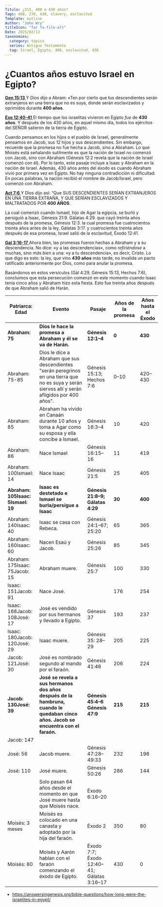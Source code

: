 ```yaml
---
Titulo: ¿215, 400 o 430 años?
Tags: 400, 270, 430, slavery, esclavitud
Template: outline
Author: "John Wry"
titleIcon: "far fa-file-alt"
Date: 2025/02/13
taxonomies:
  category: tópico
  series: Antiguo Testamento
  tag: Israel, Egipto, 400, esclavitud, 430 
---
```


# ¿Cuantos años estuvo Israel en Egipto?

[**Gen 15:13** ](verseid:1.15.13) Y *Dios* dijo a Abram: «Ten por cierto que tus descendientes serán extranjeros en una tierra que no es suya, donde serán esclavizados y oprimidos durante **400 años**.

[**Exo 12:40-41** ](verseid:2.12.40) El tiempo que los israelitas vivieron en Egipto *fue* de **430 años**. Y después de los 430 años, en aquel mismo día, todos los ejércitos del SEÑOR salieron de la tierra de Egipto.

Cuando pensamos en los hijos o el pueblo de Israel, generalmente pensamos en Jacob, sus 12 hijos y sus descendientes. Sin embargo, recuerde que la promesa no fue hecha a Jacob, sino a Abraham. Lo que Moisés está señalando sutilmente es que la nación de Israel no comenzó con Jacob, sino con Abraham (Génesis 12:2 revela que la nación de Israel comenzó con él). Por lo tanto, este pasaje incluye a Isaac y Abraham en la nación de Israel. Además, 430 años antes del éxodo es cuando Abraham vivió por primera vez en Egipto. No hay ninguna contradicción ni dificultad. En pocas palabras, la nación recibió el nombre de Jacob/Israel, pero comenzó con Abraham.

[**Act 7:6** ](verseid:44.7.6) Y Dios dijo así: “Que SUS DESCENDIENTES SERÍAN EXTRANJEROS EN UNA TIERRA EXTRAÑA, Y QUE SERÍAN ESCLAVIZADOS Y MALTRATADOS POR **400 AÑOS**.

La cual comenzó cuando Ismael, hijo de Agar la egipcia, se burló y persiguió a Isaac, Génesis 21:9. Gálatas 4:29. que cayó treinta años después de la promesa, Génesis 12:3. la cual promesa fue cuatrocientos treinta años antes de la ley, Gálatas 3:17. y cuatrocientos treinta años después de esa promesa, Israel salió de la esclavitud, Éxodo 12:41.

[**Gal 3:16-17** ](verseid:48.3.16) Ahora bien, las promesas fueron hechas a Abraham y a su descendencia. No dice: «y a las descendencias», como *refiriéndose* a muchas, sino *más bien* a una: «y a tu descendencia», es decir, Cristo. Lo que digo es esto: la ley, que vino **430 años** más tarde, no invalida un pacto ratificado anteriormente por Dios, como para anular la promesa.

Basándonos en estos versículos (Gál 4:29, Génesis 15:13, Hechos 7:6), concluimos que esta persecución comenzó en este momento cuando Isaac tenía cinco años y Abraham hizo esta fiesta. Esto fue treinta años después de que Abraham salió de Harán.



| **Patriarca: Edad**             | **Evento**                                                   | **Pasaje**                                     | **Años de la promesa** | **Años hasta el Éxodo** |
| ------------------------------- | ------------------------------------------------------------ | ---------------------------------------------- | ---------------------- | ----------------------- |
| **Abraham: 75**                 | **Dios le hace la  promesa a Abraham y él se va de Harán.**  | **Génesis 12:1–4**                             | **0**                  | **430**                 |
| Abraham: 75-85                  | Dios le dice a Abraham  que sus descendientes "serán peregrinos en una tierra que no es suya y  serán siervos allí y serán afligidos por 400 años". | Génesis 15:13;   Hechos 7:6                    | 0–10                   | 420–430                 |
| Abraham: 85                     | Abraham ha vivido en  Canaán durante 10 años y toma a Agar como su esposa y ella concibe a Ismael. | Génesis 16:3–4                                 | 10                     | 420                     |
| Abraham: 86                     | Nace Ismael                                                 | Génesis 16:15–16                               | 11                     | 419                     |
| Abraham: 100Ismael: 14          | Nace Isaac                                                  | Génesis 21:5                                   | 25                     | 405                     |
| **Abraham: 105Isaac:  5Ismael: 19** | **Isaac es destetado e Ismael se burla/persigue a Isaac**  | **Génesis 21:8–9;   Gálatas 4:29**             | **30**                 | **400**                 |
| Abraham: 140Isaac: 40           | Isaac se casa con  Rebeca.                                   | Génesis 24:1–67; 25:20                         | 65                     | 365                     |
| Abraham: 160Isaac: 60           | Nacen Esaú y Jacob.                                          | Génesis 25:26                                  | 85                     | 345                     |
| Abraham: 175Isaac:  75Jacob: 15 | Abraham muere.                                               | Génesis 25:7                                   | 100                    | 330                     |
| Isaac: 151Jacob: 91             | Nace José.                                                   |                                                | 176                    | 254                     |
| Isaac: 168Jacob:  108José: 17   | José es vendido por  sus hermanos y llevado a Egipto.        | Génesis 37                                     | 193                    | 237                     |
| Isaac: 180Jacob:  120José: 29   | Isaac muere.                                                 | Génesis 35: 28–29                              | 205                    | 225                     |
| Jacob: 121José: 30              | José es nombrado  segundo al mando por el faraón.            | Génesis 41:46                                  | 206                    | 224                     |
| **Jacob: 130José: 39**          | **José se revela a sus  hermanos dos años después de la hambruna, cuando le quedaban cinco años.  Jacob se encuentra con el faraón.** | **Génesis 45:4–6   Génesis 47:9**              | **215**                | **215**                 |
| Jacob: 147|||||
|José: 56              | Jacob muere.                                                 | Génesis 47:28–49:33                            | 232                    | 198                     |
| José: 110                       | José muere.                                                  | Génesis 50:26                                  | 286                    | 144                     |
|                                 | Solo pasan 64 años  desde el momento en que José muere hasta que Moisés nace. | Éxodo 6:16–20                                  |                        |                         |
| Moisés: 3 meses                 | Moisés es colocado en  una canasta y adoptado por la hija del faraón. | Éxodo 2                                        | 350                    | 80                      |
| Moisés: 80                      | Moisés y Aarón hablan  con el faraón comenzando el éxodo de Egipto. | Éxodo 7:7;   Éxodo 12:40–41;   Gálatas 3:16–17 | 430                    | 0                       |

* https://answersingenesis.org/bible-questions/how-long-were-the-israelites-in-egypt/